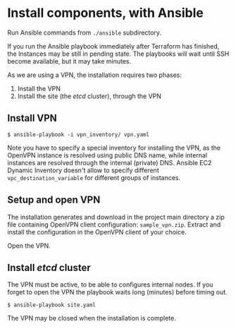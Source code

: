 # Install components, with Ansible

Run Ansible commands from `./ansible` subdirectory.

If you run the Ansible playbook immediately after Terraform has finished, the Instances may be still in pending state.
The playbooks will wait until SSH become available, but it may take minutes.

As we are using a VPN, the installation requires two phases:
1. Install the VPN
2. Install the site (the *etcd* cluster), through the VPN

## Install VPN

```
$ ansible-playbook -i vpn_inventory/ vpn.yaml
```

Note you have to specify a special inventory for installing the VPN, as the OpenVPN instance is resolved using public DNS name,
while internal instances are resolved through the internal (private) DNS.
Ansible EC2 Dynamic Inventory doesn't allow to specify different `vpc_destination_variable` for different groups of instances.

## Setup and open VPN

The installation generates and download in the project main directory a zip file containing OpenVPN client configuration: `sample_vpn.zip`.
Extract and install the configuration in the OpenVPN client of your choice.

Open the VPN.

## Install *etcd* cluster

The VPN must be active, to be able to configures internal nodes.
If you forget to open the VPN the playbook waits long (minutes) before timing out.

```
$ ansible-playbook site.yaml
```

The VPN may be closed when the installation is complete.
